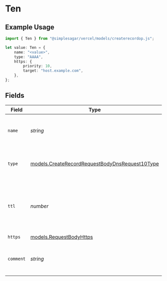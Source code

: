 # Ten

## Example Usage

```typescript
import { Ten } from "@simplesagar/vercel/models/createrecordop.js";

let value: Ten = {
    name: "<value>",
    type: "AAAA",
    https: {
        priority: 10,
        target: "host.example.com",
    },
};
```

## Fields

| Field                                                                                                  | Type                                                                                                   | Required                                                                                               | Description                                                                                            | Example                                                                                                |
| ------------------------------------------------------------------------------------------------------ | ------------------------------------------------------------------------------------------------------ | ------------------------------------------------------------------------------------------------------ | ------------------------------------------------------------------------------------------------------ | ------------------------------------------------------------------------------------------------------ |
| `name`                                                                                                 | *string*                                                                                               | :heavy_check_mark:                                                                                     | A subdomain name or an empty string for the root domain.                                               |                                                                                                        |
| `type`                                                                                                 | [models.CreateRecordRequestBodyDnsRequest10Type](../models/createrecordrequestbodydnsrequest10type.md) | :heavy_check_mark:                                                                                     | The type of record, it could be one of the valid DNS records.                                          |                                                                                                        |
| `ttl`                                                                                                  | *number*                                                                                               | :heavy_minus_sign:                                                                                     | The TTL value. Must be a number between 60 and 2147483647. Default value is 60.                        | 60                                                                                                     |
| `https`                                                                                                | [models.RequestBodyHttps](../models/requestbodyhttps.md)                                               | :heavy_check_mark:                                                                                     | N/A                                                                                                    |                                                                                                        |
| `comment`                                                                                              | *string*                                                                                               | :heavy_minus_sign:                                                                                     | A comment to add context on what this DNS record is for                                                | used to verify ownership of domain                                                                     |